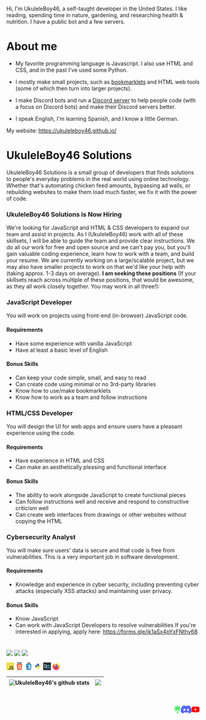<br/>

Hi, I'm UkuleleBoy46, a self-taught developer in the United States. I like reading, spending time in nature, gardening, and researching health & nutrition. I have a public bot and a few servers.

# About me

- My favorite programming language is Javascript. I also use HTML and CSS, and in the past I've used some Python.

- I mostly make small projects, such as [bookmarklets](https://github.com/UkuleleBoy46/Bookmarklets/) and HTML web tools (some of which then turn into larger projects).

- I make Discord bots and run a [Discord server](https://discord.gg/QQQRBNDj9b) to help people code (with a focus on Discord bots) and make their Discord servers better.

- I speak English, I'm learning Spanish, and I know a little German.

My website: https://ukuleleboy46.github.io/
# UkuleleBoy46 Solutions
UkuleleBoy46 Solutions is a small group of developers that finds solutions to people's everyday problems in the real world using online technology. Whether that's automating chicken feed amounts, bypassing ad walls, or rebuilding websites to make them load much faster, we fix it with the power of code. 
### UkuleleBoy46 Solutions is Now Hiring
We're looking for JavaScript and HTML & CSS developers to expand our team and assist in projects. As I (UkuleleBoy46) work with all of these skillsets, I will be able to guide the team and provide clear instructions. We do all our work for free and open source and we can't pay you, but you'll gain valuable coding experience, learn how to work with a team, and build your resume. We are currently working on a large/scalable project, but we may also have smaller projects to work on that we'd like your help with (taking approx. 1-3 days on average).
__I am seeking these positions__ (If your skillsets reach across multiple of these positions, that would be awesome, as they all work closely together. You may work in all three!):
### JavaScript Developer
You will work on projects using front-end (in-browser) JavaScript code.
#### Requirements
- Have some experience with vanilla JavaScript
- Have at least a basic level of English
#### Bonus Skills
- Can keep your code simple, small, and easy to read
- Can create code using minimal or no 3rd-party libraries
- Know how to use/make bookmarklets
- Know how to work as a team and follow instructions
### HTML/CSS Developer
You will design the UI for web apps and ensure users have a pleasant experience using the code.
#### Requirements
- Have experience in HTML and CSS
- Can make an aesthetically pleasing and functional interface
#### Bonus Skills
- The ability to work alongside JavaScript to create functional pieces
- Can follow instructions well and receive and respond to constructive criticism well
- Can create web interfaces from drawings or other websites without copying the HTML
### Cybersecurity Analyst
You will make sure users' data is secure and that code is free from vulnerabilities. This is a very important job in software development.
#### Requirements
- Knowledge and experience in cyber security, including preventing cyber attacks (especially XSS attacks) and maintaining user privacy.
#### Bonus Skills
- Know JavaScript
- Can work with JavaScript Developers to resolve vulnerabilities
If you're interested in applying, apply here: https://forms.gle/ik1aSx4pYxFNthv68
#
  <a href=https://discord.gg/QQQRBNDj9b target="_blank"><img width="30%" src="https://discord.com/api/guilds/979488797358166056/widget.png?style=banner4"></img></a> <a href="https://discord.gg/4cwhqXX99R" target="_blank"><img width="30%" src="https://discord.com/api/guilds/990262032072847362/widget.png?style=banner4"></img></a> <a href=https://discord.gg/pnMt2CHTunb target="_blank"><img width="30%" src="https://discord.com/api/guilds/1001574385414570014/widget.png?style=banner4"></img></a>

<code><img height="20" alt="javascript" src="https://raw.githubusercontent.com/github/explore/80688e429a7d4ef2fca1e82350fe8e3517d3494d/topics/javascript/javascript.png"></code>
<code><img height="20" alt="javascript" src="https://raw.githubusercontent.com/github/explore/80688e429a7d4ef2fca1e82350fe8e3517d3494d/topics/html/html.png"></code>
<code><img height="20" alt="javascript" src="https://raw.githubusercontent.com/github/explore/80688e429a7d4ef2fca1e82350fe8e3517d3494d/topics/css/css.png"></code>
<code><img height="20" alt="javascript" src="https://raw.githubusercontent.com/github/explore/80688e429a7d4ef2fca1e82350fe8e3517d3494d/topics/python/python.png"></code>
<code><img height="20" alt="javascript" src="https://raw.githubusercontent.com/github/explore/888aa7196bdda1de09e848148fc5929ccfe49ab6/topics/discord-js/discord-js.png"></code>
<code><img height="20" alt="javascript" src="https://raw.githubusercontent.com/github/explore/728542e0d33f83720614f61923a9cb424264db23/topics/firefox/firefox.png"></code>

| <img align="center" src="https://github-readme-stats.vercel.app/api?username=ukuleleboy46&show_icons=true&include_all_commits=true&hide_border=true" alt="UkuleleBoy46's github stats" /></a> | <img align="center" src="https://github-readme-stats.vercel.app/api/top-langs/?username=ukuleleboy46&layout=compact&hide_border=true" /> |
| ------------- | ------------- |

<br />
<br />

<a href="https://www.youtube.com/channel/UCszvBqqYoM4tuGUkncZLUIw">
  <img target="_blank" align="right" alt="UkuleleBoy46 | YouTube" height="21px" src="https://raw.githubusercontent.com/UkuleleBoy46/UkuleleBoy46/ab86b35ec311acf37627a95d95abbf45b59a7739/youtube-logo.svg" />
</a>
<a href="https://discord.com/users/968239139604561951">
  <img target="_blank" align="right" alt="UkuleleBoy46 | Discord (@ukuleleboy46)" height="21px" src="https://raw.githubusercontent.com/UkuleleBoy46/UkuleleBoy46/2bce94bdf4607c6ec9a1bc9973fa05feedafb759/discord-logo.svg" />
<a href="https://linktr.ee/ukuleleboy46">
  <img target="_blank" align="right" alt="UkuleleBoy46 | Linktree" height="21px" src="https://raw.githubusercontent.com/UkuleleBoy46/UkuleleBoy46/516d00d4ff81c4ac6deb2c06b61777b2ec4b01c4/linktree-logo.svg" />
</a>
</a>

